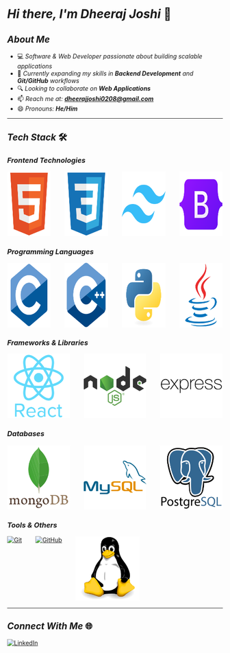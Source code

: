 # *Hi there, I'm Dheeraj Joshi* 👋

## *About Me*
- 💻 *Software & Web Developer passionate about building scalable applications*
- 🌱 *Currently expanding my skills in **Backend Development** and **Git/GitHub** workflows*
- 🔍 *Looking to collaborate on **Web Applications***
- 📫 *Reach me at: **dheerajjoshi0208@gmail.com***
- 😄 *Pronouns: **He/Him***

---

## *Tech Stack* 🛠️

### *Frontend Technologies*
<div style="display: flex; gap: 2rem;">
  <a href="https://developer.mozilla.org/en-US/docs/Web/HTML" target="_blank" rel="noreferrer">
    <img
      src="https://raw.githubusercontent.com/devicons/devicon/master/icons/html5/html5-original.svg"
      alt="HTML5" width="150" height="150" />
  </a>
  <a href="https://developer.mozilla.org/en-US/docs/Web/CSS" target="_blank" rel="noreferrer">
    <img
      src="https://raw.githubusercontent.com/devicons/devicon/master/icons/css3/css3-original.svg"
      alt="CSS3" width="150" height="150" />
  </a>
  <a href="https://tailwindcss.com/" target="_blank" rel="noreferrer">
    <img
      src="https://raw.githubusercontent.com/devicons/devicon/master/icons/tailwindcss/tailwindcss-original.svg"
      alt="Tailwind CSS" width="150" height="150" />
  </a>
  <a href="https://getbootstrap.com/" target="_blank" rel="noreferrer">
    <img
      src="https://raw.githubusercontent.com/devicons/devicon/master/icons/bootstrap/bootstrap-original.svg"
      alt="Bootstrap" width="150" height="150" />
  </a>
</div>

### *Programming Languages*
<div style="display: flex; gap: 2rem;">
  <a href="https://www.cprogramming.com/" target="_blank" rel="noreferrer">
    <img src="https://raw.githubusercontent.com/devicons/devicon/master/icons/c/c-original.svg"
      alt="C" width="150" height="150" />
  </a>
  <a href="https://www.w3schools.com/cpp/" target="_blank" rel="noreferrer">
    <img
      src="https://raw.githubusercontent.com/devicons/devicon/master/icons/cplusplus/cplusplus-original.svg"
      alt="C++" width="150" height="150" />
  </a>
  <a href="https://www.python.org" target="_blank" rel="noreferrer">
    <img
      src="https://raw.githubusercontent.com/devicons/devicon/master/icons/python/python-original.svg"
      alt="Python" width="150" height="150" />
  </a>
  <a href="https://www.java.com/" target="_blank" rel="noreferrer">
    <img
      src="https://raw.githubusercontent.com/devicons/devicon/master/icons/java/java-original.svg"
      alt="Java" width="150" height="150" />
  </a>
</div>

### *Frameworks & Libraries*
<div style="display: flex; gap: 2rem;">
  <a href="https://reactjs.org/" target="_blank" rel="noreferrer">
    <img
      src="https://raw.githubusercontent.com/devicons/devicon/master/icons/react/react-original-wordmark.svg"
      alt="React" width="150" height="150" />
  </a>
  <a href="https://nodejs.org" target="_blank" rel="noreferrer">
    <img
      src="https://raw.githubusercontent.com/devicons/devicon/master/icons/nodejs/nodejs-original-wordmark.svg"
      alt="Node.js" width="150" height="150" />
  </a>
  <a href="https://expressjs.com" target="_blank" rel="noreferrer">
    <img
      src="https://raw.githubusercontent.com/devicons/devicon/master/icons/express/express-original-wordmark.svg"
      alt="Express.js" width="150" height="150" />
  </a>
</div>

### *Databases*
<div style="display: flex; gap: 2rem;">
  <a href="https://www.mongodb.com/" target="_blank" rel="noreferrer">
    <img
      src="https://raw.githubusercontent.com/devicons/devicon/master/icons/mongodb/mongodb-original-wordmark.svg"
      alt="MongoDB" width="150" height="150" />
  </a>
  <a href="https://www.mysql.com/" target="_blank" rel="noreferrer">
    <img
      src="https://raw.githubusercontent.com/devicons/devicon/master/icons/mysql/mysql-original-wordmark.svg"
      alt="MySQL" width="150" height="150" />
  </a>
  <a href="https://www.postgresql.org" target="_blank" rel="noreferrer">
    <img
      src="https://raw.githubusercontent.com/devicons/devicon/master/icons/postgresql/postgresql-original-wordmark.svg"
      alt="PostgreSQL" width="150" height="150" />
  </a>
</div>

### *Tools & Others*
<div style="display: flex; gap: 2rem;">
  <a href="https://git-scm.com/" target="_blank" rel="noreferrer">
    <img src="https://www.vectorlogo.zone/logos/git-scm/git-scm-icon.svg" alt="Git" width="150"
      height="150" />
  </a>
  <a href="https://github.com/" target="_blank" rel="noreferrer">
    <img src="https://img.icons8.com/?size=100&id=12599&format=png" alt="GitHub" width="150"
      height="150" />
  </a>
  <a href="https://www.linux.org/" target="_blank" rel="noreferrer">
    <img
      src="https://raw.githubusercontent.com/devicons/devicon/master/icons/linux/linux-original.svg"
      alt="Linux" width="150" height="150" />
  </a>
</div>

---

## *Connect With Me* 🌐
<div style="display: flex; gap: 1rem;">
  <a href="https://www.linkedin.com/in/dheerajjoshi02/" target="_blank">
    <img
      src="https://img.shields.io/badge/LinkedIn-0077B5?style=for-the-badge&logo=linkedin&logoColor=white"
      alt="LinkedIn" />
  </a>
</div>  
